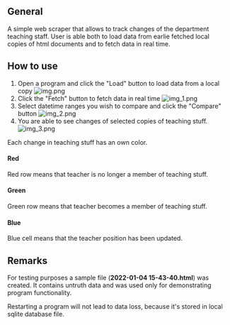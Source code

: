 ﻿## General

A simple web scraper that allows to track changes of the department teaching staff.
User is able both to load data from earlie fetched local copies of html documents and to fetch data in real time.

## How to use
1. Open a program and click the "Load" button to load data from a local copy
![img.png](img.png)
2. Click the "Fetch" button to fetch data in real time
![img_1.png](img_1.png)
3. Select datetime ranges you wish to compare and click the "Compare" button
![img_2.png](img_2.png)
4. You are able to see changes of selected copies of teaching stuff.
![img_3.png](img_3.png)

Each change in teaching stuff has an own color.
#### Red
Red row means that teacher is no longer a member of teaching stuff.
#### Green
Green row means that teacher becomes a member of teaching stuff.
#### Blue
Blue cell means that the teacher position has been updated.


## Remarks
For testing purposes a sample file (**2022-01-04 15-43-40.html**) was created.
It contains untruth data and was used only for demonstrating program functionality.

Restarting a program will not lead to data loss, because it's stored in local sqlite database file.